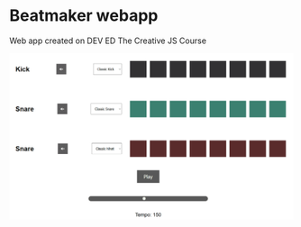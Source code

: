 # Beatmaker webapp

Web app created on DEV ED The Creative JS Course

![Presentation GIF](https://github.com/JosePedroSilva/beatmaker/blob/master//gif/beatmaker.gif)